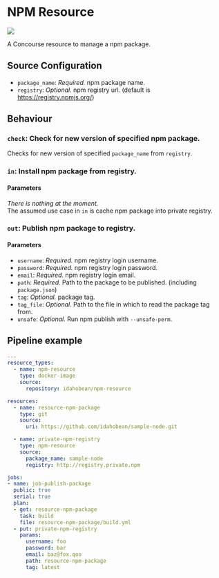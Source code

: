 # NPM Resource

[![](https://images.microbadger.com/badges/image/idahobean/npm-resource:0.0.1.svg)](https://microbadger.com/images/idahobean/npm-resource:0.0.1 "Get your own image badge on microbadger.com")  

A Concourse resource to manage a npm package.

## Source Configuration

* `package_name`: *Required.* npm package name.
* `registry`: *Optional.* npm registry url. (default is https://registry.npmjs.org/)

## Behaviour

### `check`: Check for new version of specified npm package.

Checks for new version of specified `package_name` from `registry`.

### `in`: Install npm package from registry.

#### Parameters

*There is nothing at the moment.*  
The assumed use case in `in` is cache npm package into private registry.

### `out`: Publish npm package to registry.

#### Parameters

* `username`: *Required.* npm registry login username.
* `password`: *Required.* npm registry login password.
* `email`: *Required.* npm registry login email.
* `path`: *Required.* Path to the package to be published. (including `package.json`) 
* `tag`: *Optional.* package tag.
* `tag_file`: *Optional.* Path to the file in which to read the package tag from.
* `unsafe`: *Optional.* Run npm publish with `--unsafe-perm`.

## Pipeline example

```yaml
---
resource_types:
  - name: npm-resource
    type: docker-image
    source:
      repository: idahobean/npm-resource

resources:
  - name: resource-npm-package
    type: git
    source:
      uri: https://github.com/idahobean/sample-node.git

  - name: private-npm-registry
    type: npm-resource
    source:
      package_name: sample-node
      registry: http://registry.private.npm

jobs:
- name: job-publish-package
  public: true
  serial: true
  plan:
  - get: resource-npm-package 
    task: build
    file: resource-npm-package/build.yml
  - put: private-npm-registry
    params:
      username: foo
      password: bar
      email: baz@fox.qoo
      path: resource-npm-package
      tag: latest

```
